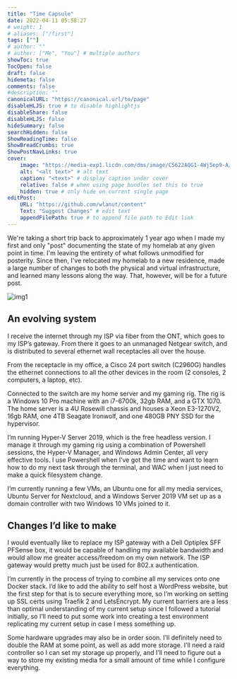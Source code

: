 ```yaml
---
title: "Time Capsule"
date: 2022-04-11 05:58:27
# weight: 1
# aliases: ["/first"]
tags: [""]
# author: ""
# author: ["Me", "You"] # multiple authors
showToc: true
TocOpen: false
draft: false
hidemeta: false
comments: false
#description: ""
canonicalURL: "https://canonical.url/to/page"
disableHLJS: true # to disable highlightjs
disableShare: false
disableHLJS: false
hideSummary: false
searchHidden: false
ShowReadingTime: false
ShowBreadCrumbs: true
ShowPostNavLinks: true
cover:
    image: "https://media-exp1.licdn.com/dms/image/C5622AQG1-4Wj5ep9-A/feedshare-shrink_1280/0/1623030876507?e=2147483647&v=beta&t=4H0lyH8wujJxsOqt0LPMQo175_qpJFoDS2oTFnXBAP8" # image path/url
    alt: "<alt text>" # alt text
    caption: "<text>" # display caption under cover
    relative: false # when using page bundles set this to true
    hidden: true # only hide on current single page
editPost:
    URL: "https://github.com/wlanut/content"
    Text: "Suggest Changes" # edit text
    appendFilePath: true # to append file path to Edit link
---
```




We're taking a short trip back to approximately 1 year ago when I made my first and only "post" documenting the state of my homelab at any given point in time. I'm leaving the entirety of what follows unmodified for posterity. Since then, I've relocated my homelab to a new residence, made a large number of changes to both the physical and virtual infrastructure, and learned many lessons along the way. That, however, will be for a future post.

![img1](/img/homelabfirst.jpg)

## An evolving system
I receive the internet through my ISP via fiber from the ONT, which goes to my ISP’s gateway. From there it goes to an unmanaged Netgear switch, and is distributed to several ethernet wall receptacles all over the house.

From the receptacle in my office, a Cisco 24 port switch (C2960G) handles the ethernet connections to all the other devices in the room (2 consoles, 2 computers, a laptop, etc).

Connected to the switch are my home server and my gaming rig. The rig is a Windows 10 Pro machine with an i7-6700k, 32gb RAM, and a GTX 1070. The home server is a 4U Rosewill chassis and houses a Xeon E3-1270V2, 16gb RAM, one 4TB Seagate Ironwolf, and one 480GB PNY SSD for the hypervisor.

I’m running Hyper-V Server 2019, which is the free headless version. I manage it through my gaming rig using a combination of Powershell sessions, the Hyper-V Manager, and Windows Admin Center, all very effective tools. I use Powershell when I’ve got the time and want to learn how to do my next task through the terminal, and WAC when I just need to make a quick filesystem change.

I’m currently running a few VMs, an Ubuntu one for all my media services, Ubuntu Server for Nextcloud, and a Windows Server 2019 VM set up as a domain controller with two Windows 10 VMs joined to it.

## Changes I’d like to make
I would eventually like to replace my ISP gateway with a Dell Optiplex SFF PFSense box, it would be capable of handling my available bandwidth and would allow me greater access/freedom on my own network. The ISP gateway would pretty much just be used for 802.x authentication.

I’m currently in the process of trying to combine all my services onto one Docker stack. I’d like to add the ability to self host a WordPress website, but the first step for that is to secure everything more, so I’m working on setting up SSL certs using Traefik 2 and LetsEncrypt. My current barriers are a less than optimal understanding of my current setup since I followed a tutorial initially, so I’ll need to put some work into creating a test environment replicating my current setup in case I mess something up.

Some hardware upgrades may also be in order soon. I’ll definitely need to double the RAM at some point, as well as add more storage. I’ll need a raid controller so I can set my storage up properly, and I’ll need to figure out a way to store my existing media for a small amount of time while I configure everything.